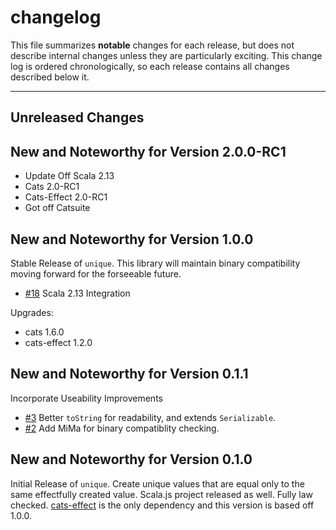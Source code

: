 # changelog

This file summarizes **notable** changes for each release, but does not describe internal changes unless they are particularly exciting. This change log is ordered chronologically, so each release contains all changes described below it.

----

## <a name="Unreleased"></a>Unreleased Changes

## <a name="2.0.0-RC1"></a>New and Noteworthy for Version 2.0.0-RC1

- Update Off Scala 2.13
- Cats 2.0-RC1
- Cats-Effect 2.0-RC1
- Got off Catsuite

## <a name="1.0.0"></a>New and Noteworthy for Version 1.0.0

Stable Release of `unique`. This library will maintain binary compatibility moving forward for the forseeable future.

- [#18](https://github.com/ChristopherDavenport/unique/pull/18) Scala 2.13 Integration

Upgrades:

- cats 1.6.0
- cats-effect 1.2.0

## <a name="0.1.1"></a>New and Noteworthy for Version 0.1.1

Incorporate Useability Improvements

- [#3](https://github.com/ChristopherDavenport/unique/pull/3) Better `toString` for readability, and extends `Serializable`.
- [#2](https://github.com/ChristopherDavenport/unique/pull/2) Add MiMa for binary compatiblity checking.

## <a name="0.1.0"></a>New and Noteworthy for Version 0.1.0

Initial Release of `unique`. Create unique values that are equal only to the same effectfully created value. Scala.js project released as well. Fully law checked. [cats-effect](https://github.com/typelevel/cats-effect) is the only dependency and this version is based off 1.0.0.